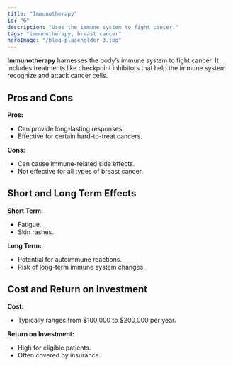 ```yaml
---
title: "Immunotherapy"
id: "6"
description: "Uses the immune system to fight cancer."
tags: "immunotherapy, breast cancer"
heroImage: "/blog-placeholder-3.jpg"
---
```


**Immunotherapy** harnesses the body’s immune system to fight cancer. It includes treatments like checkpoint inhibitors that help the immune system recognize and attack cancer cells.

## Pros and Cons

**Pros:**

- Can provide long-lasting responses.
- Effective for certain hard-to-treat cancers.

**Cons:**

- Can cause immune-related side effects.
- Not effective for all types of breast cancer.

## Short and Long Term Effects

**Short Term:**

- Fatigue.
- Skin rashes.

**Long Term:**

- Potential for autoimmune reactions.
- Risk of long-term immune system changes.

## Cost and Return on Investment

**Cost:**

- Typically ranges from $100,000 to $200,000 per year.

**Return on Investment:**

- High for eligible patients.
- Often covered by insurance.
